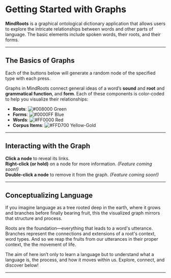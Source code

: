 # Getting Started with Graphs

**MindRoots** is a graphical ontological dictionary application that allows users to explore the intricate relationships between words and other parts of language. The basic elements include spoken words, their roots, and their forms.

---

## The Basics of Graphs

Each of the buttons below will generate a random node of the specified type with each press.

Graphs in MindRoots connect general ideas of a word’s **sound** and **root** and **grammatical function**, and **form**. Each of these components is color-coded to help you visualize their relationships:

- **Roots**: ![#008000](https://via.placeholder.com/15/008000/000000?text=+) Green
- **Forms**: ![#0000FF](https://via.placeholder.com/15/0000FF/000000?text=+) Blue
- **Words**: ![#FF0000](https://via.placeholder.com/15/FF0000/000000?text=+) Red
- **Corpus Items**: ![#FFD700](https://via.placeholder.com/15/FFD700/000000?text=+) Yellow-Gold



---

## Interacting with the Graph

**Click a node** to reveal its links.  
**Right-click (or hold)** on a node for more information. *(Feature coming soon!)*  
**Double-click a node** to remove it from the graph. *(Feature coming soon!)*  

---

## Conceptualizing Language

If you imagine language as a tree rooted deep in the earth, where it grows and branches before finally bearing fruit, this the visualized graph mirrors that structure and process.

Roots are the foundation—everything that leads to a word's utterance.  Branches represent the connections and extensions of a root's context, word types.  And so we reap the fruits from our utterances in their proper context, the the movement of life.  

The aim of here isn’t only to learn a language but to understand what a language is, the process, and how it moves within us. Explore, connect, and discover below!

---